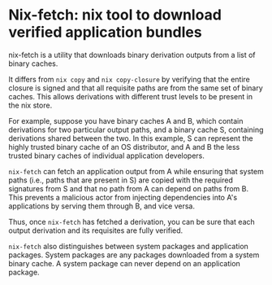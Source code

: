 # Nix-fetch: nix tool to download verified application bundles

nix-fetch is a utility that downloads binary derivation outputs from a
list of binary caches.

It differs from `nix copy` and `nix copy-closure` by verifying that
the entire closure is signed and that all requisite paths are from the
same set of binary caches. This allows derivations with different
trust levels to be present in the nix store.

For example, suppose you have binary caches A and B, which contain
derivations for two particular output paths, and a binary cache S,
containing derivations shared between the two. In this example, S can
represent the highly trusted binary cache of an OS distributor, and A
and B the less trusted binary caches of individual application
developers.

`nix-fetch` can fetch an application output from A while ensuring that
system paths (i.e., paths that are present in S) are copied with the
required signatures from S and that no path from A can depend on paths
from B. This prevents a malicious actor from injecting dependencies
into A's applications by serving them through B, and vice versa.

Thus, once `nix-fetch` has fetched a derivation, you can be sure that
each output derivation and its requisites are fully verified.

`nix-fetch` also distinguishes between system packages and application
packages. System packages are any packages downloaded from a system
binary cache. A system package can never depend on an application
package.


